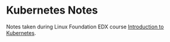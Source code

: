 # Kubernetes Notes

Notes taken during Linux Foundation EDX course [Introduction to Kubernetes](https://learning.edx.org/course/course-v1:LinuxFoundationX+LFS158x+3T2020).